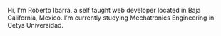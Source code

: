Hi, I'm Roberto Ibarra, a self taught web developer located in Baja California, Mexico. I'm currently studying Mechatronics Engineering in Cetys Universidad.
